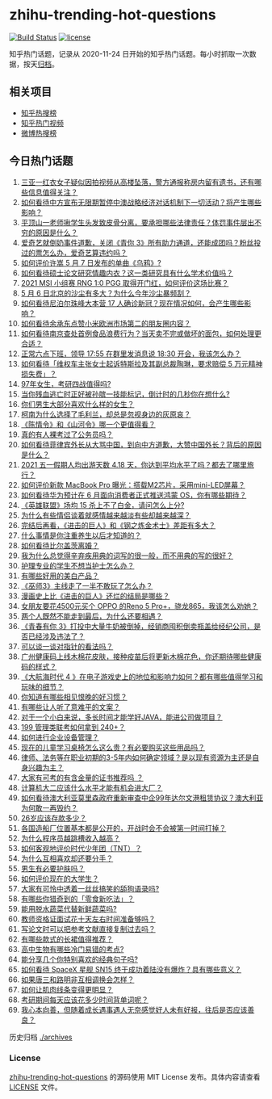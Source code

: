 # zhihu-trending-hot-questions

[![Build Status](https://github.com/justjavac/zhihu-trending-hot-questions/workflows/ci/badge.svg?branch=master)](https://github.com/justjavac/zhihu-trending-hot-questions/actions)
[![license](https://img.shields.io/github/license/justjavac/zhihu-trending-hot-questions)](https://github.com/justjavac/zhihu-trending-hot-questions/blob/master/LICENSE)

知乎热门话题，记录从 2020-11-24 日开始的知乎热门话题。每小时抓取一次数据，按天[归档](./archives)。

## 相关项目

- [知乎热搜榜](https://github.com/justjavac/zhihu-trending-top-search)
- [知乎热门视频](https://github.com/justjavac/zhihu-trending-hot-video)
- [微博热搜榜](https://github.com/justjavac/weibo-trending-hot-search)

## 今日热门话题

<!-- BEGIN -->
<!-- 最后更新时间 Fri May 07 2021 05:01:22 GMT+0800 (China Standard Time) -->

1. [三亚一红衣女子疑似因拍视频从高楼坠落，警方通报称房内留有遗书，还有哪些信息值得关注？](https://www.zhihu.com/question/458070461)
2. [如何看待中方宣布无限期暂停中澳战略经济对话机制下一切活动？将产生哪些影响？](https://www.zhihu.com/question/458017814)
3. [平顶山一老师揪学生头发致皮骨分离，要承担哪些法律责任？体罚事件层出不穷的原因是什么？](https://www.zhihu.com/question/458043387)
4. [爱奇艺就倒奶事件道歉，关闭《青你
   3》所有助力通道，还能成团吗？粉丝投过的票怎么办，爱奇艺算违约吗？](https://www.zhihu.com/question/458134685)
5. [如何评价许嵩 5 月 7 日发布的单曲《乌鸦》?](https://www.zhihu.com/question/458033842)
6. [如何看待硕士论文研究情趣内衣？这一类研究具有什么学术价值吗？](https://www.zhihu.com/question/457147408)
7. [2021 MSI 小组赛 RNG 1:0 PGG
   取得开门红，如何评价这场比赛？](https://www.zhihu.com/question/458124015)
8. [5 月 6 日北京的沙尘有多大？为什么今年沙尘暴频刮？](https://www.zhihu.com/question/458041483)
9. [如何看待尼泊尔珠峰大本营 17
   人确诊新冠？现在情况如何，会产生哪些影响？](https://www.zhihu.com/question/458025451)
10. [如何看待余承东点赞小米欧洲市场第二的朋友圈内容？](https://www.zhihu.com/question/458030150)
11. [如何看待南京查处首例食品浪费行为？当天卖不完或做坏的面包，如何处理更合适？](https://www.zhihu.com/question/457974834)
12. [正常六点下班，领导 17:55 在群里发消息说 18:30
    开会，我该怎么办？](https://www.zhihu.com/question/441394605)
13. [如何看待「维权车主张女士起诉特斯拉及其副总裁陶琳，要求赔偿 5
    万元精神损失费」？](https://www.zhihu.com/question/458105347)
14. [97年女生，考研四战值得吗?](https://www.zhihu.com/question/451524041)
15. [当你残血逃亡时正好被孙膑一技能标记，倒计时的几秒你在想什么?](https://www.zhihu.com/question/457388857)
16. [你们男生大部分喜欢什么样的女生？](https://www.zhihu.com/question/440011949)
17. [柯南为什么选择了毛利兰，却总是忽视身边的灰原哀？](https://www.zhihu.com/question/53067413)
18. [《陈情令》和《山河令》哪一个更值得看？](https://www.zhihu.com/question/452480039)
19. [真的有人裸考过了公务员吗？](https://www.zhihu.com/question/276113114)
20. [如何看待菲律宾外长从大骂中国，到向中方道歉，大赞中国外长？背后的原因是什么？](https://www.zhihu.com/question/457922516)
21. [2021 五一假期人均出游天数 4.18
    天，你达到平均水平了吗？都去了哪里旅行？](https://www.zhihu.com/question/458009515)
22. [如何评价新款 MacBook Pro
    曝光：搭载M2芯片，采用mini-LED屏幕？](https://www.zhihu.com/question/457911220)
23. [如何看待华为预计在 6 月面向消费者正式推送鸿蒙
    OS，你有哪些期待？](https://www.zhihu.com/question/457820791)
24. [《英雄联盟》场均 15 杀上不了白金，请问怎么上分?](https://www.zhihu.com/question/457810299)
25. [为什么有些情侣谈着就感情越来越淡有些却越来越深？](https://www.zhihu.com/question/27713207)
26. [完结后再看，《进击的巨人》和《钢之炼金术士》差距有多大？](https://www.zhihu.com/question/457859510)
27. [什么事情是你注重养生以后才知道的？](https://www.zhihu.com/question/451372641)
28. [如何看待比尔盖茨离婚？](https://www.zhihu.com/question/457735506)
29. [我为什么总觉得辛弃疾用典的词写的很一般，而不用典的写的很好？](https://www.zhihu.com/question/51075975)
30. [护理专业的学生不想当护士怎么办？](https://www.zhihu.com/question/312670811)
31. [有哪些好用的美白产品？](https://www.zhihu.com/question/47203247)
32. [《巫师3》主线走了一半不敢玩了怎么办？](https://www.zhihu.com/question/429592567)
33. [漫画史上比《进击的巨人》还烂的结局是哪些？](https://www.zhihu.com/question/457941791)
34. [女朋友要花4500元买个 OPPO 的Reno 5
    Pro+，骁龙865，我该怎么劝她？](https://www.zhihu.com/question/455818485)
35. [两个人既然不能走到最后，为什么还要相遇？](https://www.zhihu.com/question/455035822)
36. [《青春有你
    3》打投中大量牛奶被倒掉，经销商囤积倒卖瓶盖给经纪公司，是否已经涉及违法了？](https://www.zhihu.com/question/457626102)
37. [可以谈一谈对指针的看法吗？](https://www.zhihu.com/question/446081991)
38. [广州健康码上线木棉花皮肤，接种疫苗后将更新木棉花色，你还期待哪些健康码的样式？](https://www.zhihu.com/question/458038270)
39. [《大航海时代 4
    》在电子游戏史上的地位和影响力如何？都有哪些值得学习和玩味的细节？](https://www.zhihu.com/question/29672403)
40. [你知道有哪些相见恨晚的好习惯？](https://www.zhihu.com/question/444191417)
41. [有哪些让人听了意难平的文案？](https://www.zhihu.com/question/441159566)
42. [对于一个小白来说，多长时间才能学好JAVA，能进公司做项目？](https://www.zhihu.com/question/447434199)
43. [199 管理类联考如何拿到 240+？](https://www.zhihu.com/question/61541247)
44. [如何进行企业设备管理？](https://www.zhihu.com/question/36012773)
45. [现在的儿童学习桌椅怎么这么贵？有必要购买这些用品吗？](https://www.zhihu.com/question/41871182)
46. [律师、法务等在职业初期的3-5年内如何确定领域？是以现有资源为主还是自身兴趣为主？](https://www.zhihu.com/question/453721235)
47. [大家有可考的有含金量的证书推荐吗 ？](https://www.zhihu.com/question/428848820)
48. [计算机大二应该什么水平才能有机会进大厂？](https://www.zhihu.com/question/455993306)
49. [如何看待澳大利亚莫里森政府重新审查中企99年达尔文港租赁协议？澳大利亚为何敢一再毁约？](https://www.zhihu.com/question/457757110)
50. [26岁应该存款多少？](https://www.zhihu.com/question/374909843)
51. [各国造船厂位置基本都是公开的，开战时会不会被第一时间打掉？](https://www.zhihu.com/question/457603191)
52. [为什么程序员越跳槽收入越高？](https://www.zhihu.com/question/455248912)
53. [如何客观地评价时代少年团（TNT）？](https://www.zhihu.com/question/445848410)
54. [为什么互相喜欢却还要分手？](https://www.zhihu.com/question/303998486)
55. [男生有必要护肤吗？](https://www.zhihu.com/question/318078779)
56. [如何评价现在的大学生？](https://www.zhihu.com/question/26452022)
57. [大家有可怜中透着一丝丝搞笑的舔狗语录吗?](https://www.zhihu.com/question/410762692)
58. [有哪些你猎奇到的「零食新吃法」？](https://www.zhihu.com/question/457262929)
59. [能用脱水蔬菜代替新鲜蔬菜吗?](https://www.zhihu.com/question/423534763)
60. [教师资格证面试花十天左右时间准备够吗？](https://www.zhihu.com/question/433616547)
61. [写论文时可以把参考文献直接复制过去吗？](https://www.zhihu.com/question/303759376)
62. [有哪些款式的长裙值得推荐？](https://www.zhihu.com/question/270950909)
63. [高中生物有哪些冷门易错的考点?](https://www.zhihu.com/question/447559813)
64. [能分享几个你特别喜欢的经典句子吗?](https://www.zhihu.com/question/457082503)
65. [如何看待 SpaceX 星舰 SN15
    终于成功着陆没有爆炸？具有哪些意义？](https://www.zhihu.com/question/457998938)
66. [如果唐三和路明非互相调换会怎样？](https://www.zhihu.com/question/457614079)
67. [如何让肌肉线条变得更明显？](https://www.zhihu.com/question/457071972)
68. [考研期间每天应该花多少时间背单词呢？](https://www.zhihu.com/question/457500055)
69. [我心本向善，但随着成长遇事遇人无奈感觉好人未有好报，往后是否应该善良？](https://www.zhihu.com/question/455632902)

<!-- END -->

历史归档 [./archives](./archives)

### License

[zhihu-trending-hot-questions](https://github.com/justjavac/zhihu-trending-hot-questions)
的源码使用 MIT License 发布。具体内容请查看 [LICENSE](./LICENSE) 文件。
